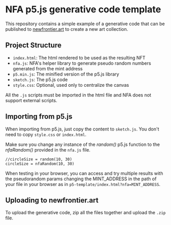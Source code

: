 # NFA p5.js generative code template

This repository contains a simple example of a generative code that can be published to [newfrontier.art](https://www.newfrontier.art) to create a new art collection.

## Project Structure

- `index.html`: The html rendered to be used as the resulting NFT
- `nfa.js`: NFA's helper library to generate pseudo random numbers generated from the mint address
- `p5.min.js`: The minified version of the p5.js library
- `sketch.js`: The p5.js code
- `style.css`: Optional, used only to centralize the canvas

All the `.js` scripts must be imported in the html file and NFA does not support external scripts.

## Importing from p5.js

When importing from p5.js, just copy the content to `sketch.js`. You don't need to copy `style.css` or `index.html`.

Make sure you change any instance of the _random()_ p5.js function to the _nfaRandom()_ provided in the `nfa.js` file.

    //circleSize = random(10, 30)
    circleSize = nfaRandom(10, 30)

When testing in your browser, you can access and try multiple results with the pseudorandom params changing the MINT_ADDRESS in the path of your file in your browser as in `p5-template/index.html?nfa=MINT_ADDRESS`.

## Uploading to newfrontier.art

To upload the generative code, zip all the files together and upload the `.zip` file.
